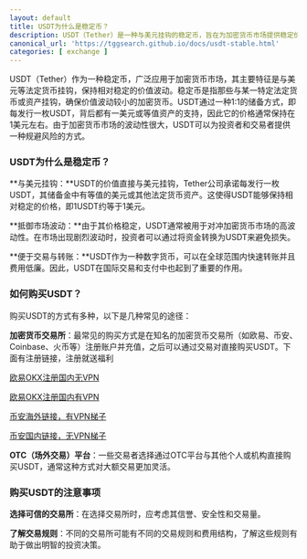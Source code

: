 ```yaml
---
layout: default
title: USDT为什么是稳定币？
description: USDT（Tether）是一种与美元挂钩的稳定币，旨在为加密货币市场提供稳定价值波动的工具。了解为什么USDT可以保持稳定以及如何通过交易所或OTC平台购买USDT。
canonical_url: 'https://tggsearch.github.io/docs/usdt-stable.html'
categories: [ exchange ]
---
```

USDT（Tether）作为一种稳定币，广泛应用于加密货币市场，其主要特征是与美元等法定货币挂钩，保持相对稳定的价值波动。稳定币是指那些与某一特定法定货币或资产挂钩，确保价值波动较小的加密货币。USDT通过一种1:1的储备方式，即每发行一枚USDT，背后都有一美元或等值资产的支持，因此它的价格通常保持在1美元左右。由于加密货币市场的波动性很大，USDT可以为投资者和交易者提供一种规避风险的方式。

### USDT为什么是稳定币？

**与美元挂钩：**USDT的价值直接与美元挂钩，Tether公司承诺每发行一枚USDT，其储备金中有等值的美元或其他法定货币资产。这使得USDT能够保持相对稳定的价格，即1USDT约等于1美元。

**抵御市场波动：**由于其价格稳定，USDT通常被用于对冲加密货币市场的高波动性。在市场出现剧烈波动时，投资者可以通过将资金转换为USDT来避免损失。

**便于交易与转账：**USDT作为一种数字货币，可以在全球范围内快速转账并且费用低廉。因此，USDT在国际交易和支付中也起到了重要的作用。

### 如何购买USDT？

购买USDT的方式有多种，以下是几种常见的途径：

**加密货币交易所**：最常见的购买方式是在知名的加密货币交易所（如欧易、币安、Coinbase、火币等）注册账户并充值，之后可以通过交易对直接购买USDT。下面有注册链接，注册就送福利

[欧易OKX注册国内无VPN ](./302.html?target=https://www.okx.com/join/betrys)

[欧易OKX注册国内有VPN ](./302.html?target=https://www.chouyi.singles/join/betrys)

[币安海外链接，有VPN梯子](./302.html?target=https://www.binance.com/join?ref==betrys)

[币安国内链接，无VPN梯子](./302.html?target=https://www.suitechsui.us/join?ref=betrys) 

**OTC（场外交易）平台**：一些交易者选择通过OTC平台与其他个人或机构直接购买USDT，通常这种方式对大额交易更加灵活。

### 购买USDT的注意事项

**选择可信的交易所**：在选择交易所时，应考虑其信誉、安全性和交易量。

**了解交易规则**：不同的交易所可能有不同的交易规则和费用结构，了解这些规则有助于做出明智的投资决策。



